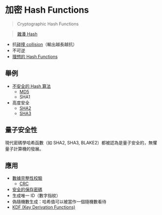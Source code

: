 # 加密 Hash Functions 
>Cryptographic Hash Functions

>[雜湊 Hash](演算法/雜湊%20Hash.md)


- 抗[碰撞 collision](演算法/碰撞%20collision.md)（輸出越長越抗）
- 不可逆
- [理想的 Hash Functions](理想的%20Hash%20Functions.md)



## 舉例
- [不安全的 Hash 算法](演算法/不安全的%20Hash%20算法.md)
	- [MD5](MD5.md)
	- SHA1
- 高度安全
	- [SHA2](演算法/SHA2.md)
	- [SHA3](演算法/SHA3.md)



## 量子安全性

現代密碼學哈希函數（如 SHA2, SHA3, BLAKE2）都被認為是量子安全的，無懼量子計算機的發展。


## 應用
- [數據完整性校驗](演算法/數據完整性校驗.md)
	- [CRC](演算法/CRC.md)
- [安全的保存密碼](演算法/安全的保存密碼.md)
- 生成唯一 ID（數字指紋）
- 偽隨機數生成：哈希值可以被當作一個隨機數看待
- [KDF (Key Derivation Functions)](演算法/KDF%20(Key%20Derivation%20Functions).md)



